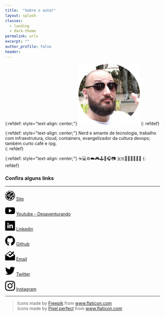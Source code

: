 ```yaml
---
title:  "Sobre o autor"
layout: splash
classes:
  - landing
  - dark-theme
permalink: urls
excerpt: ""
author_profile: false
header:
---
```


{:refdef: style="text-align: center;"}
![image](/assets/images/authors/renato_batista_circle_200px.png)
{: refdef}

{:refdef: style="text-align: center;"}
Nerd e amante de tecnologia, trabalho com infraestrutura, cloud, containers, evangelizador da cultura devops; também curto café e rpg.  
{: refdef}

{:refdef: style="text-align: center;"}
☕💻⚙️☁️🎮🕹️👾🎧📷 🇧🇷🐲🧝‍♂️🧙‍♂️🎲
{: refdef}

### Confira alguns links

---

![image](/assets/images/icons/32px/globe.png)   [Site](https://renatobatista.com.br)  

![image](/assets/images/icons/32px/youtube.png)  [Youtube - Desaventurando](https://www.youtube.com/channel/UCmG0lv_84y5DNye2AAMyUsQ/featured)  

![image](/assets/images/icons/32px/linkedin.png)  [Linkedin](https://linkedin.com/in/zenatuz)  

![image](/assets/images/icons/32px/github.png)  [Github](https://github.com/zenatuz)  

![image](/assets/images/icons/32px/inbox.png)  [Email](mailto://contato@renatobatista.com.br)  

![image](/assets/images/icons/32px/twitter.png)  [Twitter](https://twitter.com/zenatuz)  

![image](/assets/images/icons/32px/instagram.png)  [Instagram](https://instagram.com/zenatuz)  

---

> <div>Icons made by <a href="https://www.flaticon.com/authors/freepik" title="Freepik">Freepik</a> from <a href="https://www.flaticon.com/"     title="Flaticon">www.flaticon.com</a></div><div>Icons made by <a href="https://www.flaticon.com/authors/pixel-perfect" title="Pixel perfect">Pixel perfect</a> from <a href="https://www.flaticon.com/"     title="Flaticon">www.flaticon.com</a></div>